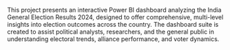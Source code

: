 This project presents an interactive Power BI dashboard analyzing the India General Election Results 2024, designed to offer comprehensive, multi-level insights into election outcomes across the country. The dashboard suite is created to assist political analysts, researchers, and the general public in understanding electoral trends, alliance performance, and voter dynamics.
